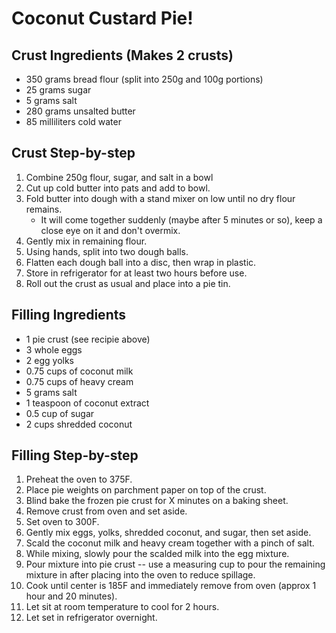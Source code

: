 # Coconut Custard Pie!

## Crust Ingredients (Makes 2 crusts) 

* 350 grams bread flour (split into 250g and 100g portions)
* 25 grams sugar
* 5 grams salt
* 280 grams unsalted butter
* 85 milliliters cold water

## Crust Step-by-step

1. Combine 250g flour, sugar, and salt in a bowl
2. Cut up cold butter into pats and add to bowl.
3. Fold butter into dough with a stand mixer on low until no dry flour remains.
    * It will come together suddenly (maybe after 5 minutes or so), keep a close eye on it and don't overmix.
4. Gently mix in remaining flour.
5. Using hands, split into two dough balls.
6. Flatten each dough ball into a disc, then wrap in plastic.
7. Store in refrigerator for at least two hours before use.
8. Roll out the crust as usual and place into a pie tin.

## Filling Ingredients

* 1 pie crust (see recipie above)
* 3 whole eggs
* 2 egg yolks
* 0.75 cups of coconut milk
* 0.75 cups of heavy cream
* 5 grams salt
* 1 teaspoon of coconut extract
* 0.5 cup of sugar
* 2 cups shredded coconut

## Filling Step-by-step

1. Preheat the oven to 375F.
2. Place pie weights on parchment paper on top of the crust. 
3. Blind bake the frozen pie crust for X minutes on a baking sheet.
4. Remove crust from oven and set aside.
5. Set oven to 300F.
6. Gently mix eggs, yolks, shredded coconut, and sugar, then set aside.
7. Scald the coconut milk and heavy cream together with a pinch of salt.
8. While mixing, slowly pour the scalded milk into the egg mixture.
9. Pour mixture into pie crust -- use a measuring cup to pour the remaining mixture in after placing into the oven to reduce spillage.
10. Cook until center is 185F and immediately remove from oven (approx 1 hour and 20 minutes).
11. Let sit at room temperature to cool for 2 hours.
12. Let set in refrigerator overnight.
